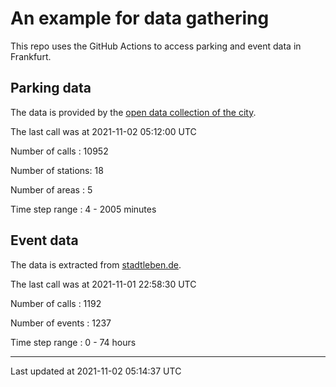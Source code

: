 # An example for data gathering

This repo uses the GitHub Actions to access parking and event data in Frankfurt.

## Parking data
The data is provided by the [open data collection of the city](https://www.offenedaten.frankfurt.de/).

The last call was at 2021-11-02 05:12:00 UTC

Number of calls   : 10952

Number of stations:    18

Number of areas   :     5

Time step range   :     4 -  2005 minutes


## Event data
The data is extracted from [stadtleben.de](https://stadtleben.de/frankfurt/).

The last call was at 2021-11-01 22:58:30 UTC

Number of calls   : 1192

Number of events  : 1237

Time step range   :    0 -   74 hours


----

Last updated at 2021-11-02 05:14:37 UTC
